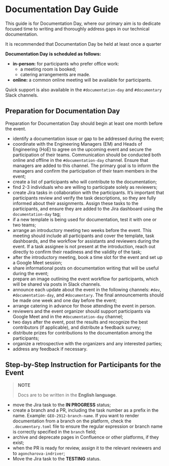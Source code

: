 # Documentation Day Guide

This guide is for Documentation Day, where our primary aim is to dedicate focused time to writing and thoroughly address gaps in our technical documentation.

It is recommended that Documentation Day be held at least once a quarter

**Documentation Day is scheduled as follows:**

* **in-person:** for participants who prefer office work:
  * a meeting room is booked;
  * catering arrangements are made.
* **online:** a common online meeting will be available for participants.

Quick support is also available in the `#documentation-day` and `#documentary` Slack channels.


## Preparation for Documentation Day

Preparation for Documentation Day should begin at least one month before the event.

* identify a documentation issue or gap to be addressed during the event;
* coordinate with the Engineering Managers (EM) and Heads of Engineering (HoE) to agree on the upcoming event and secure the participation of their teams. Communication should be conducted both online and offline in the `#documentation-day` channel. Ensure that managers are added to this channel. The primary goal is to inform the managers and confirm the participation of their team members in the event;
* create a list of participants who will contribute to the documentation;
* find 2-3 individuals who are willing to participate solely as reviewers;
* create Jira tasks in collaboration with the participants. It’s important that participants review and verify the task descriptions, so they are fully informed about their assignments. Assign these tasks to the participants, and ensure they are added to the Jira dashboard using the `documentation-day` tag;
* if a new template is being used for documentation, test it with one or two teams;
* arrange an introductory meeting two weeks before the event. This meeting should include all participants and cover the template, task dashboards, and the workflow for assistants and reviewers during the event. If a task assignee is not present at the introduction, reach out directly to confirm their readiness and the validity of the task;
* after the introductory meeting, book a time slot for the event and set up a Google Meet session;
* share informational posts on documentation writing that will be useful during the event;
* prepare an image outlining the event workflow for participants, which will be shared via posts in Slack channels.
* announce each update about the event in the following channels: `#dev`, `#documentation-day`, and `#documentary`. The final announcements should be made one week and one day before the event;
* arrange catering in advance for those attending the event in person.
* reviewers and the event organizer should support participants via Google Meet and in the `#documentation-day` channel;
* two days after the event, post the results and recognize the best contributors (if applicable), and distribute a feedback survey;
* distribute prizes for contributions to the documentation among the participants;
* organize a retrospective with the organizers and any interested parties;
* address any feedback if necessary.


## Step-by-Step Instruction for Participants for the Event

> **NOTE**
>
> Docs are to be written in the **English language**.

* move the Jira task to the **IN PROGRESS** status;
* create a branch and a PR, including the task number as a prefix in the name. Example: `GEO-2912-branch-name`. If you want to render documentation from a branch on the platform, check the `.documentary.toml` file to ensure the regular expression or branch name is correctly specified in the `branch` field;
* archive and deprecate pages in Confluence or other platforms, if they exist;
* when the PR is ready for review, assign it to the relevant reviewers and to `agoncharova-indriver`;
* Move the Jira task to the **TESTING** status.